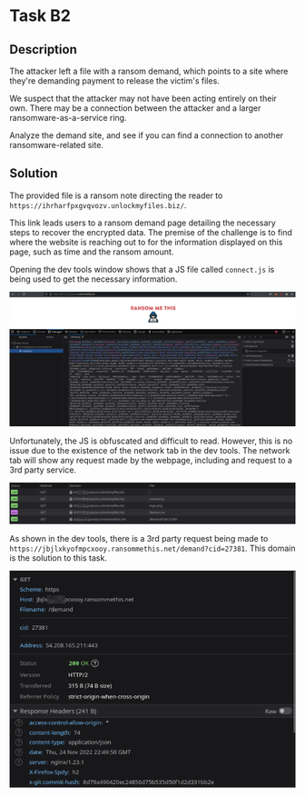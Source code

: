 # Task B2

## Description

The attacker left a file with a ransom demand, which points to a site where they're demanding payment to release the victim's files.

We suspect that the attacker may not have been acting entirely on their own. There may be a connection between the attacker and a larger ransomware-as-a-service ring.

Analyze the demand site, and see if you can find a connection to another ransomware-related site.

## Solution

The provided file is a ransom note directing the reader to `https://ihrharfpxgvqvozv.unlockmyfiles.biz/`.

This link leads users to a ransom demand page detailing the necessary steps to recover the encrypted data. The premise of the challenge is to find where the website is reaching out to for the information displayed on this page, such as time and the ransom amount.

Opening the dev tools window shows that a JS file called `connect.js` is being used to get the necessary information.

![](./img/connect.png)

Unfortunately, the JS is obfuscated and difficult to read. However, this is no issue due to the existence of the network tab in the dev tools. The network tab will show any request made by the webpage, including and request to a 3rd party service.

![](./img/request.png)

As shown in the dev tools, there is a 3rd party request being made to `https://jbjlxkyofmpcxooy.ransommethis.net/demand?cid=27381`. This domain is the solution to this task.

![](./img/details.png)
